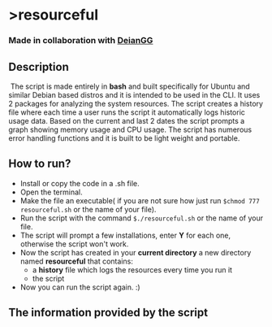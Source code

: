 # >resourceful
### Made in collaboration with [DeianGG](https://github.com/DeianGG)

## Description

&nbsp;The script is made entirely in **bash** and built specifically for Ubuntu and similar Debian based distros and it is intended to be used in the CLI. 
It uses 2 packages for analyzing the system resources.
The script creates a history file where each time a user runs the script it automatically logs historic usage data. Based on the current and last 2 dates the script prompts a graph showing memory usage
and CPU usage. 
The script has numerous error handling functions and it is built to be light weight and portable.

## How to run?

* Install or copy the code in a .sh file.
* Open the terminal.
* Make the file an executable( if you are not sure how just run `$chmod 777 resourceful.sh` or the name of your file).
* Run the script with the command `$./resourceful.sh` or the name of your file.
* The script will prompt a few installations, enter **Y** for each one, otherwise the script won't work.
* Now the script has created in your **current directory** a new directory named **resourceful** that contains:
    * a **history** file which logs the resources every time you run it
    * the script
* Now you can run the script again. :)
  
## The information provided by the script
